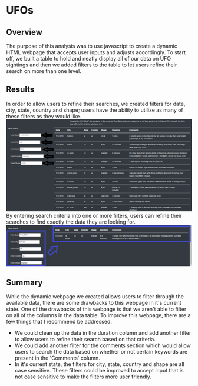 # UFOs

## Overview
The purpose of this analysis was to use javascript to create a dynamic HTML webpage that accepts user inputs and adjusts accordingly.  To start off, we built a table to hold and neatly display all of our data on UFO sightings and then we added filters to the table to let users refine their search on more than one level.
## Results
In order to allow users to refine their searches, we created filters for date, city, state, country and shape; users have the ability to utilize as many of these filters as they would like.
![Filters](filters.png)
By entering search criteria into one or more filters, users can refine their searches to find exactly the data they are looking for.
![FiltersInUse](filtersInUse.png)
## Summary
While the dynamic webpage we created allows users to filter through the available data, there are some drawbacks to this webpage in it's current state.  One of the drawbacks of this webpage is that we aren't able to filter on all of the columns in the data table.  To improve this webpage, there are a few things that I recommend be addressed.
- We could clean up the data in the duration column and add another filter to allow users to refine their search based on that criteria.
- We could add another filter for the comments section which would allow users to search the data based on whether or not certain keywords are present in the 'Comments' column.
- In it's current state, the filters for city, state, country and shape are all case sensitive.  These filters could be improved to accept input that is not case sensitive to make the filters more user friendly.
